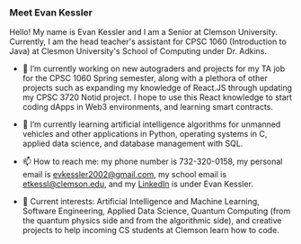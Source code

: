 ### Meet Evan Kessler

Hello! My name is Evan Kessler and I am a Senior at Clemson University. Currently, I am the head teacher's assistant for CPSC 1060 (Introduction to Java) at Clesmon University's School of Computing under Dr. Adkins.

- 🔭 I’m currently working on new autograders and projects for my TA job for the CPSC 1060 Spring semester, along with a plethora of other projects such as expanding my knowledge of React.JS through updating my CPSC 3720 Notid project. I hope to use this React knowledge to start coding dApps in Web3 environments, and learning smart contracts.

- 🌱 I’m currently learning artificial intelligence algorithms for unmanned vehicles and other applications in Python, operating systems in C, applied data science, and database management with SQL. 

- 📫 How to reach me: my phone number is 732-320-0158, my personal email is evkessler2002@gmail.com, my school email is etkessl@clemson.edu, and my [LinkedIn](https://www.linkedin.com/in/evan-kessler-30b1331aa/) is under Evan Kessler.

- :orange_book: Current interests: Artificial Intelligence and Machine Learning, Software Engineering, Applied Data Science, Quantum Computing (from the quantum physics side and from the algorithmic side), and creative projects to help incoming CS students at Clemson learn how to code.
